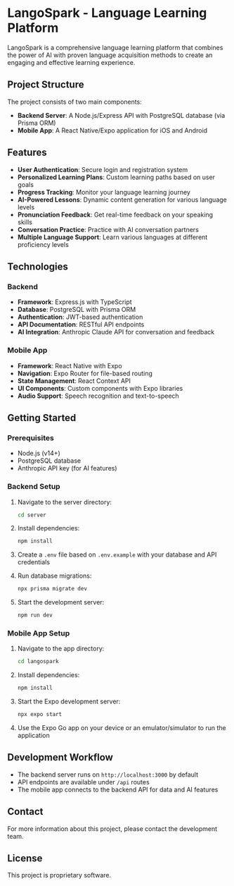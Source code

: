 # LangoSpark - Language Learning Platform

LangoSpark is a comprehensive language learning platform that combines the power of AI with proven language acquisition methods to create an engaging and effective learning experience.

## Project Structure

The project consists of two main components:

- **Backend Server**: A Node.js/Express API with PostgreSQL database (via Prisma ORM)
- **Mobile App**: A React Native/Expo application for iOS and Android

## Features

- **User Authentication**: Secure login and registration system
- **Personalized Learning Plans**: Custom learning paths based on user goals
- **Progress Tracking**: Monitor your language learning journey
- **AI-Powered Lessons**: Dynamic content generation for various language levels
- **Pronunciation Feedback**: Get real-time feedback on your speaking skills
- **Conversation Practice**: Practice with AI conversation partners
- **Multiple Language Support**: Learn various languages at different proficiency levels

## Technologies

### Backend

- **Framework**: Express.js with TypeScript
- **Database**: PostgreSQL with Prisma ORM
- **Authentication**: JWT-based authentication
- **API Documentation**: RESTful API endpoints
- **AI Integration**: Anthropic Claude API for conversation and feedback

### Mobile App

- **Framework**: React Native with Expo
- **Navigation**: Expo Router for file-based routing
- **State Management**: React Context API
- **UI Components**: Custom components with Expo libraries
- **Audio Support**: Speech recognition and text-to-speech

## Getting Started

### Prerequisites

- Node.js (v14+)
- PostgreSQL database
- Anthropic API key (for AI features)

### Backend Setup

1. Navigate to the server directory:
   ```bash
   cd server
   ```

2. Install dependencies:
   ```bash
   npm install
   ```

3. Create a `.env` file based on `.env.example` with your database and API credentials

4. Run database migrations:
   ```bash
   npx prisma migrate dev
   ```

5. Start the development server:
   ```bash
   npm run dev
   ```

### Mobile App Setup

1. Navigate to the app directory:
   ```bash
   cd langospark
   ```

2. Install dependencies:
   ```bash
   npm install
   ```

3. Start the Expo development server:
   ```bash
   npx expo start
   ```

4. Use the Expo Go app on your device or an emulator/simulator to run the application

## Development Workflow

- The backend server runs on `http://localhost:3000` by default
- API endpoints are available under `/api` routes
- The mobile app connects to the backend API for data and AI features

## Contact

For more information about this project, please contact the development team.

## License

This project is proprietary software. 